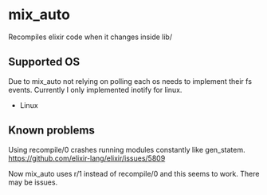 # mix_auto
Recompiles elixir code when it changes inside lib/

## Supported OS
Due to mix_auto not relying on polling each os needs to implement their fs events. Currently I only implemented inotify for linux. 

  - Linux

## Known problems
Using recompile/0 crashes running modules constantly like gen_statem.  
https://github.com/elixir-lang/elixir/issues/5809

Now mix_auto uses r/1 instead of recompile/0 and this seems to work. There may be issues.

